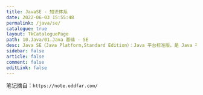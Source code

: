 ```yaml
---
title: JavaSE - 知识体系
date: 2022-06-03 15:55:48
permalink: /java/se/
catalogue: true
layout: TkCataloguePage
path: 10.Java/01.Java 基础 - SE
desc: Java SE（Java Platform,Standard Edition）：Java 平台标准版，是 Java 平台的基础，Java SE 包含了运行 Java 程序所需的基础环境和核心类库，还定义了基于桌面应用的基础类
sidebar: false
article: false
comment: false
editLink: false
---
```


笔记摘自：`https://note.oddfar.com/`

